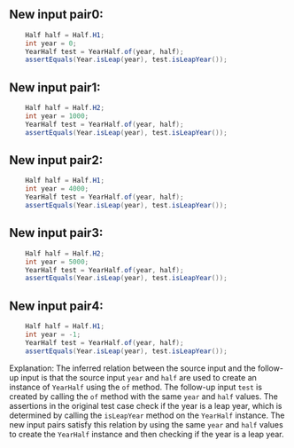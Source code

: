 ## New input pair0:
```java
    Half half = Half.H1;
    int year = 0;
    YearHalf test = YearHalf.of(year, half);
    assertEquals(Year.isLeap(year), test.isLeapYear());
```

## New input pair1:
```java
    Half half = Half.H2;
    int year = 1000;
    YearHalf test = YearHalf.of(year, half);
    assertEquals(Year.isLeap(year), test.isLeapYear());
```

## New input pair2:
```java
    Half half = Half.H1;
    int year = 4000;
    YearHalf test = YearHalf.of(year, half);
    assertEquals(Year.isLeap(year), test.isLeapYear());
```

## New input pair3:
```java
    Half half = Half.H2;
    int year = 5000;
    YearHalf test = YearHalf.of(year, half);
    assertEquals(Year.isLeap(year), test.isLeapYear());
```

## New input pair4:
```java
    Half half = Half.H1;
    int year = -1;
    YearHalf test = YearHalf.of(year, half);
    assertEquals(Year.isLeap(year), test.isLeapYear());
```

Explanation:
The inferred relation between the source input and the follow-up input is that the source input `year` and `half` are used to create an instance of `YearHalf` using the `of` method. The follow-up input `test` is created by calling the `of` method with the same `year` and `half` values. The assertions in the original test case check if the year is a leap year, which is determined by calling the `isLeapYear` method on the `YearHalf` instance. The new input pairs satisfy this relation by using the same `year` and `half` values to create the `YearHalf` instance and then checking if the year is a leap year.
